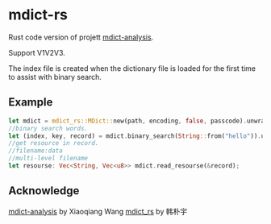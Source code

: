 # mdict-rs

Rust code version of projett [mdict-analysis](https://bitbucket.org/xwang/mdict-analysis/).

Support V1V2V3.

The index file is created when the dictionary file is loaded for the first time to assist with binary search.

## Example
```Rust
let mdict = mdict_rs::MDict::new(path, encoding, false, passcode).unwrap();
//binary search words.
let (index, key, record) = mdict.binary_search(String::from("hello")).unwrap();
//get resource in record.
//filename:data
//multi-level filename
let resourse: Vec<String, Vec<u8>> mdict.read_resourse(&record);
```

## Acknowledge

[mdict-analysis](https://bitbucket.org/xwang/mdict-analysis/) by Xiaoqiang Wang
[mdict_rs](https://github.com/12101111/mdict_rs/) by 韩朴宇